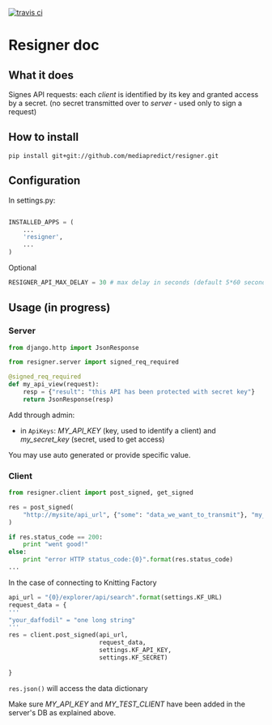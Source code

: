 [![travis ci](https://travis-ci.org/mediapredict/resigner.png)](https://travis-ci.org/mediapredict/resigner)

# Resigner doc

## What it does
Signes API requests: each _client_ is identified by its key and granted access by a secret.
(no secret transmitted over to _server_ - used only to sign a request)

## How to install

```
pip install git+git://github.com/mediapredict/resigner.git
```

## Configuration

In settings.py:

```python

INSTALLED_APPS = (
    ...
    'resigner',
    ...
)
```

Optional

```python
RESIGNER_API_MAX_DELAY = 30 # max delay in seconds (default 5*60 seconds)
```

## Usage (in progress)

### Server

```python
from django.http import JsonResponse

from resigner.server import signed_req_required

@signed_req_required
def my_api_view(request):
    resp = {"result": "this API has been protected with secret key"}
    return JsonResponse(resp)
```

Add through admin:
* in `ApiKeys`: _MY_API_KEY_ (key, used to identify a client) and _my_secret_key_ (secret, used to get access)

You may use auto generated or provide specific value.


### Client

```python
from resigner.client import post_signed, get_signed

res = post_signed(
    "http://mysite/api_url", {"some": "data_we_want_to_transmit"}, "my_client_key", "my_secret_key"
)

if res.status_code == 200:
    print "went good!"
else:
    print "error HTTP status_code:{0}".format(res.status_code)
...
```

In the case of connecting to Knitting Factory

```python
api_url = "{0}/explorer/api/search".format(settings.KF_URL)
request_data = {
'''
"your_daffodil" = "one long string"
'''
res = client.post_signed(api_url,
                         request_data,
                         settings.KF_API_KEY,
                         settings.KF_SECRET)
                       
}
```

`res.json()` will access the data dictionary

Make sure _MY_API_KEY_ and _MY_TEST_CLIENT_ have been added in the server's DB as explained above.

